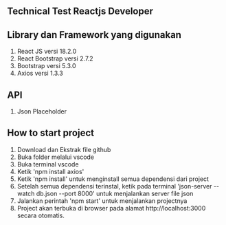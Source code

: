 ## Technical Test Reactjs Developer

## Library dan Framework yang digunakan

1. React JS versi 18.2.0
2. React Bootstrap versi 2.7.2
3. Bootstrap versi 5.3.0
4. Axios versi 1.3.3

## API
1. Json Placeholder

## How to start project
1. Download dan Ekstrak file github
2. Buka folder melalui vscode
3. Buka terminal vscode 
4. Ketik 'npm install axios' 
5. Ketik 'npm install' untuk menginstall semua dependensi dari project
6. Setelah semua dependensi terinstal, ketik pada terminal 'json-server --watch db.json --port 8000' untuk menjalankan server file json
7. Jalankan perintah 'npm start' untuk menjalankan projectnya
8. Project akan terbuka di browser pada alamat http://localhost:3000 secara otomatis.
